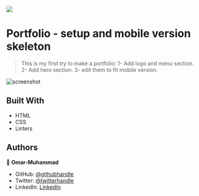 ![](https://img.shields.io/badge/Microverse-blueviolet)

# Portfolio - setup and mobile version skeleton

> This is my first try to make a portfolio:
  1- Add logo and menu section.
  2- Add hero section.
  3- edit them to fit mobile version.

![screenshot](./Screenshot-from-site.png)



## Built With

- HTML
- CSS
- Linters



## Authors

👤 **Omar-Muhammad**

- GitHub: [@githubhandle](https://github.com/Omar-Muhamad)
- Twitter: [@twitterhandle](https://twitter.com/Eng_OmarMuhamad)
- LinkedIn: [LinkedIn](https://www.linkedin.com/in/eng-omarmuhammad/)
